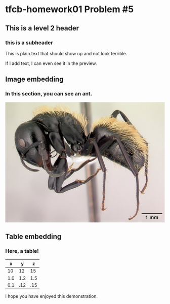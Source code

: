 # tfcb-homework01 Problem #5

## This is a level 2 header

### this is a subheader

This is plain text that should show up and not look terrible.

If I add text, I can even see it in the preview.

## Image embedding

### In this section, you can see an ant.

![this is a test image of an ant?](./images/casent019696_campotonotus-darwinii.jpg)

## Table embedding

### Here, a table!

| x  | y  | z  |
|---|---|---|
| 10  | 12  | 15  |
| 1.0  |  1.2 | 1.5  |
| 0.1  | .12  | .15  |

I hope you have enjoyed this demonstration.
